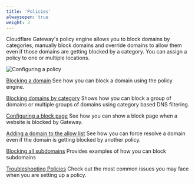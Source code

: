 ```yaml
---
title: 'Policies'
alwaysopen: true
weight: 3
---
```


Cloudflare Gateway's policy engine allows you to block domains by categories, manually block domains and override domains to allow them even if those domains are getting blocked by a category. You can assign a policy to one or multiple locations.

![Configuring a policy](/media/gateway-create-policy.gif)

[Blocking a domain](blocking-a-domain)
See how you can block a domain using the policy engine.

[Blocking domains by category](blocking-domains-by-category)
Shows how you can block a group of domains or multiple groups of domains using category based DNS filtering.

[Configuring a block page](configure-block-page) See how you can show a block page when a website is blocked by Gateway.

[Adding a domain to the allow list](adding-a-domain-to-the-allow-list)
See how you can force resolve a domain even if the domain is getting blocked by another policy.

[Blocking all subdomains](blocking-all-subdomains)
Provides examples of how you can block subdomains

[Troubleshooting Policies](troubleshooting-policies)
Check out the most common issues you may face when you are setting up a policy.
